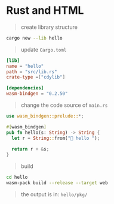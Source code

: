 # Rust and HTML

> create library structure
```bash
cargo new --lib hello
```

> update `Cargo.toml`
```toml
[lib]
name = "hello"
path = "src/lib.rs"
crate-type =["cdylib"]

[dependencies]
wasm-bindgen = "0.2.50"
```

> change the code source of `main.rs`
```rust
use wasm_bindgen::prelude::*;

#[wasm_bindgen]
pub fn hello(s: String) -> String {
  let r = String::from("👋 hello ");
  
  return r + &s;
}

```

> build
```bash
cd hello
wasm-pack build --release --target web
```

> the output is in: `hello/pkg/`